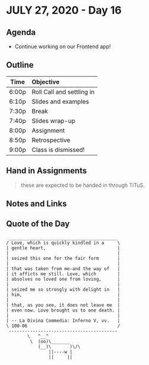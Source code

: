 # JULY 27, 2020 - Day 16

## Agenda

- Continue working on our Frontend app!

## Outline

| Time   | Objective                        |
| -------|:---------------------------------|
| 6:00p  | Roll Call and settling in        |
| 6:10p  | Slides and examples              |
| 7:30p  | Break                            |
| 7:40p  | Slides wrap-up                   |
| 8:00p  | Assignment                       |
| 8:50p  | Retrospective                    |
| 9:00p  | Class is dismissed!              |

## Hand in Assignments

>these are expected to be handed in through TiTuS.

## Notes and Links

## Quote of the Day

```
 _________________________________________
/ Love, which is quickly kindled in a     \
| gentle heart,                           |
|                                         |
| seized this one for the fair form       |
|                                         |
| that was taken from me-and the way of   |
| it afficts me still. Love, which        |
| absolves no loved one from loving,      |
|                                         |
| seized me so strongly with delight in   |
| him,                                    |
|                                         |
| that, as you see, it does not leave me  |
| even now. Love brought us to one death. |
|                                         |
| -- La Divina Commedia: Inferno V, vv.   |
\ 100-06                                  /
 -----------------------------------------
        \   ^__^
         \  (oo)\_______
            (__)\       )\/\
                ||----w |
                ||     ||

```

